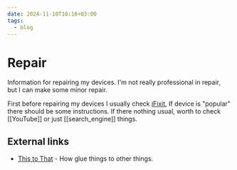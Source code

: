 ```yaml
---
date: 2024-11-10T10:10+03:00
tags:
  - blog
---
```


# Repair

Information for repairing my devices. I'm not really professional in repair, but
I can make some minor repair.

First before repairing my devices I usually check
[iFixit](https://www.ifixit.com/), If device is "popular" there should be some
instructions. If there nothing usual, worth to check [[YouTube]] or just
[[search_engine]] things.

## External links

- [This to That](http://www.thistothat.com/) - How glue things to other things.
